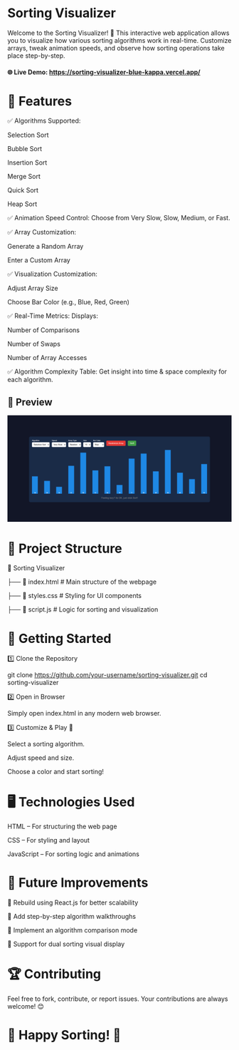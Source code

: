 # Sorting Visualizer

Welcome to the Sorting Visualizer! 🚀 This interactive web application allows you to visualize how various sorting algorithms work in real-time. Customize arrays, tweak animation speeds, and observe how sorting operations take place step-by-step.

#### 🌐 Live Demo: https://sorting-visualizer-blue-kappa.vercel.app/

# 🎯 Features

✅ Algorithms Supported:

Selection Sort

Bubble Sort

Insertion Sort

Merge Sort

Quick Sort

Heap Sort

✅ Animation Speed Control:
Choose from Very Slow, Slow, Medium, or Fast.

✅ Array Customization:

Generate a Random Array

Enter a Custom Array

✅ Visualization Customization:

Adjust Array Size

Choose Bar Color (e.g., Blue, Red, Green)

✅ Real-Time Metrics:
Displays:

Number of Comparisons

Number of Swaps

Number of Array Accesses

✅ Algorithm Complexity Table:
Get insight into time & space complexity for each algorithm.

## 📸 Preview
![Sorting Visualizer](sorting-visualizer.png)


# 📂 Project Structure

📁 Sorting Visualizer

├── 📄 index.html   # Main structure of the webpage

├── 🎨 styles.css   # Styling for UI components

├── 📜 script.js    # Logic for sorting and visualization

# 🚀 Getting Started

 1️⃣ Clone the Repository

git clone https://github.com/your-username/sorting-visualizer.git
cd sorting-visualizer

 2️⃣ Open in Browser

Simply open index.html in any modern web browser.

 3️⃣ Customize & Play 🎨

Select a sorting algorithm.

Adjust speed and size.

Choose a color and start sorting!

# 🖥️ Technologies Used

HTML – For structuring the web page

CSS – For styling and layout

JavaScript – For sorting logic and animations

# 📌 Future Improvements

🔹 Rebuild using React.js for better scalability

🔹 Add step-by-step algorithm walkthroughs

🔹 Implement an algorithm comparison mode

🔹 Support for dual sorting visual display

# 🏆 Contributing

Feel free to fork, contribute, or report issues. Your contributions are always welcome! 😊


# 🚀 Happy Sorting! 🎉
